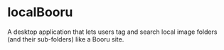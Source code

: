 # localBooru
A desktop application that lets users tag and search local image folders (and their sub-folders) like a Booru site.
